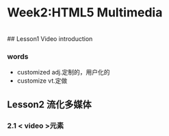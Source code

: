 # Week2:HTML5 Multimedia

<br>
## Lesson1 Video introduction


### words
- customized adj.定制的，用户化的
- customize vt.定做

## Lesson2 流化多媒体

### 2.1 < video >元素
